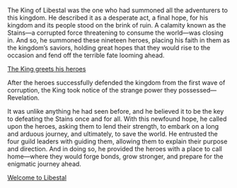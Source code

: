 <!-- title: King of Libestal -->
<!-- status: Alive -->

The King of Libestal was the one who had summoned all the adventurers to this kingdom. He described it as a desperate act, a final hope, for his kingdom and its people stood on the brink of ruin. A calamity known as the Stains—a corrupted force threatening to consume the world—was closing in. And so, he summoned these nineteen heroes, placing his faith in them as the kingdom’s saviors, holding great hopes that they would rise to the occasion and fend off the terrible fate looming ahead.

[The King greets his heroes](#embed:https://www.youtube.com/live/2qiX7084obE?feature=shared&t=2768)

After the heroes successfully defended the kingdom from the first wave of corruption, the King took notice of the strange power they possessed—Revelation.

It was unlike anything he had seen before, and he believed it to be the key to defeating the Stains once and for all. With this newfound hope, he called upon the heroes, asking them to lend their strength, to embark on a long and arduous journey, and ultimately, to save the world. He entrusted the four guild leaders with guiding them, allowing them to explain their purpose and direction. And in doing so, he provided the heroes with a place to call home—where they would forge bonds, grow stronger, and prepare for the enigmatic journey ahead.

[Welcome to Libestal](#embed:https://www.youtube.com/live/PJtapc2_7ok?feature=shared&t=3169)